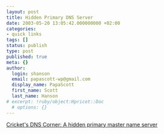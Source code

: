 ```yaml
---
layout: post
title: Hidden Primary DNS Server
date: 2003-05-20 13:05:42.000000000 +02:00
categories:
- quick links
tags: []
status: publish
type: post
published: true
meta: {}
author:
  login: shanson
  email: papascott-wp@gmail.com
  display_name: PapaScott
  first_name: Scott
  last_name: Hanson
# excerpt: !ruby/object:Hpricot::Doc
  # options: {}
---
```

<p><a title="in case you're wondering what I've been up to at work" href="http://www.menandmice.com/9000/9320_DNS_Corner_Q&A/93_Q&A_007.html">Cricket's DNS Corner: A hidden primary master name server</a></p>
